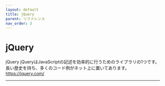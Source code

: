 ```yaml
---
layout: default
title: jQuery
parent: リファレンス
nav_order: 3
---
```


# jQuery

jQuery
jQueryはJavaScriptの記述を効率的に行うためのライブラリの1つです。長い歴史を持ち、多くのコード例がネット上に置いてあります。
<https://jquery.com/>

---
